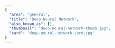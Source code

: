```yaml
---
{
  "area": "general",
  "title": "Deep Neural Network",
  "also_known_as": [],
  "thumbnail": "deep-neural-network-thumb.jpg",
  "card": "deep-neural-network-card.jpg"
}
---
```


